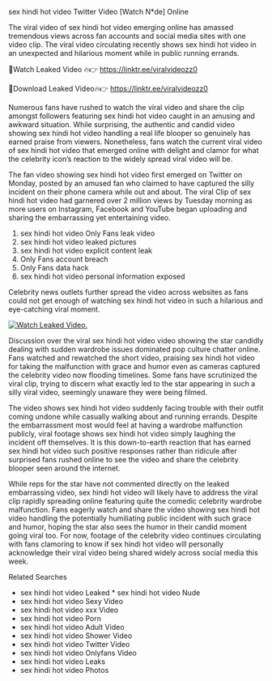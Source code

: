﻿sex hindi hot video Twitter Video [Watch N*de] Online

The viral video of ﻿sex hindi hot video emerging online has amassed tremendous views across fan accounts and social media sites with one video clip. The viral video circulating recently shows ﻿sex hindi hot video in an unexpected and hilarious moment while in public running errands. 

🔴Watch Leaked Video 🔥👉  https://linktr.ee/viralvideozz0 

🔴Download Leaked Video🔥👉  https://linktr.ee/viralvideozz0 

Numerous fans have rushed to watch the viral video and share the clip amongst followers featuring ﻿sex hindi hot video caught in an amusing and awkward situation. While surprising, the authentic and candid video showing ﻿sex hindi hot video handling a real life blooper so genuinely has earned praise from viewers. Nonetheless, fans watch the current viral video of ﻿sex hindi hot video that emerged online with delight and clamor for what the celebrity icon’s reaction to the widely spread viral video will be.

The fan video showing ﻿sex hindi hot video first emerged on Twitter on Monday, posted by an amused fan who claimed to have captured the silly incident on their phone camera while out and about. The viral Clip of ﻿sex hindi hot video had garnered over 2 million views by Tuesday morning as more users on Instagram, Facebook and YouTube began uploading and sharing the embarrassing yet entertaining video. 

1. ﻿sex hindi hot video Only Fans leak video
2. ﻿sex hindi hot video leaked pictures
3. ﻿sex hindi hot video explicit content leak
4. Only Fans account breach
5. Only Fans data hack
6. ﻿sex hindi hot video personal information exposed

Celebrity news outlets further spread the video across websites as fans could not get enough of watching ﻿sex hindi hot video in such a hilarious and eye-catching viral moment. 

[![Watch Leaked Video.](https://miro.medium.com/v2/resize:fit:828/format:webp/1*cilzJN44JGOrTw9NJCrNHA.gif "Watch Leaked Video")](https://linktr.ee/viralvideozz0)

Discussion over the viral ﻿sex hindi hot video video showing the star candidly dealing with sudden wardrobe issues dominated pop culture chatter online. Fans watched and rewatched the short video, praising ﻿sex hindi hot video for taking the malfunction with grace and humor even as cameras captured the celebrity video now flooding timelines. Some fans have scrutinized the viral clip, trying to discern what exactly led to the star appearing in such a silly viral video, seemingly unaware they were being filmed.

The video shows ﻿sex hindi hot video suddenly facing trouble with their outfit coming undone while casually walking about and running errands. Despite the embarrassment most would feel at having a wardrobe malfunction publicly, viral footage shows ﻿sex hindi hot video simply laughing the incident off themselves. It is this down-to-earth reaction that has earned ﻿sex hindi hot video such positive responses rather than ridicule after surprised fans rushed online to see the video and share the celebrity blooper seen around the internet.  

While reps for the star have not commented directly on the leaked embarrassing video, ﻿sex hindi hot video will likely have to address the viral clip rapidly spreading online featuring quite the comedic celebrity wardrobe malfunction. Fans eagerly watch and share the video showing ﻿sex hindi hot video handling the potentially humiliating public incident with such grace and humor, hoping the star also sees the humor in their candid moment going viral too. For now, footage of the celebrity video continues circulating with fans clamoring to know if ﻿sex hindi hot video will personally acknowledge their viral video being shared widely across social media this week.

Related Searches
* ﻿sex hindi hot video Leaked
﻿* sex hindi hot video Nude
* ﻿sex hindi hot video Sexy Video
* ﻿sex hindi hot video xxx Video
* ﻿sex hindi hot video Porn
* ﻿sex hindi hot video Adult Video
* ﻿sex hindi hot video Shower Video
* ﻿sex hindi hot video Twitter Video
* ﻿sex hindi hot video Onlyfans Video
* ﻿sex hindi hot video Leaks
* ﻿sex hindi hot video Photos